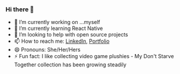 ### Hi there 👋


- 🔭 I’m currently working on ...myself
- 🌱 I’m currently learning React Native
- 🤔 I’m looking to help with open source projects
- 📫 How to reach me: [LinkedIn](https://www.linkedin.com/in/iulia-h/), [Portfolio](https://iulia-heinrich.com/)
- 😄 Pronouns: She/Her/Hers
- ⚡ Fun fact: I like collecting video game plushies - My Don't Starve Together collection has been growing steadily

